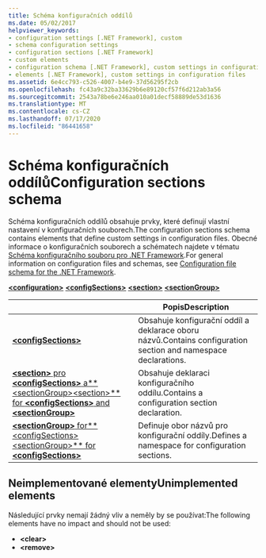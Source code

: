 ```yaml
---
title: Schéma konfiguračních oddílů
ms.date: 05/02/2017
helpviewer_keywords:
- configuration settings [.NET Framework], custom
- schema configuration settings
- configuration sections [.NET Framework]
- custom elements
- configuration schema [.NET Framework], custom settings in configuration files
- elements [.NET Framework], custom settings in configuration files
ms.assetid: 6e4cc793-c526-4007-b4e9-37d56295f2cb
ms.openlocfilehash: fc43a9c32ba33629b6e89120cf57f6d212ab3a56
ms.sourcegitcommit: 2543a78be6e246aa010a01decf58889de53d1636
ms.translationtype: MT
ms.contentlocale: cs-CZ
ms.lasthandoff: 07/17/2020
ms.locfileid: "86441658"
---
```

# <a name="configuration-sections-schema"></a><span data-ttu-id="c0f4e-102">Schéma konfiguračních oddílů</span><span class="sxs-lookup"><span data-stu-id="c0f4e-102">Configuration sections schema</span></span>

<span data-ttu-id="c0f4e-103">Schéma konfiguračních oddílů obsahuje prvky, které definují vlastní nastavení v konfiguračních souborech.</span><span class="sxs-lookup"><span data-stu-id="c0f4e-103">The configuration sections schema contains elements that define custom settings in configuration files.</span></span> <span data-ttu-id="c0f4e-104">Obecné informace o konfiguračních souborech a schématech najdete v tématu [Schéma konfiguračního souboru pro .NET Framework](index.md).</span><span class="sxs-lookup"><span data-stu-id="c0f4e-104">For general information on configuration files and schemas, see [Configuration file schema for the .NET Framework](index.md).</span></span>

[**\<configuration>**](configuration-element.md)
[**\<configSections>**](configsections-element-for-configuration.md)
[**\<section>**](section-element.md)
[**\<sectionGroup>**](sectiongroup-element-for-configsections.md)

|     | <span data-ttu-id="c0f4e-105">Popis</span><span class="sxs-lookup"><span data-stu-id="c0f4e-105">Description</span></span> |
| --- | ----------- |
| [**\<configSections>**](configsections-element-for-configuration.md) | <span data-ttu-id="c0f4e-106">Obsahuje konfigurační oddíl a deklarace oboru názvů.</span><span class="sxs-lookup"><span data-stu-id="c0f4e-106">Contains configuration section and namespace declarations.</span></span> |
| [<span data-ttu-id="c0f4e-107">**\<section>** pro **\<configSections>** a**\<sectionGroup>**</span><span class="sxs-lookup"><span data-stu-id="c0f4e-107">**\<section>** for **\<configSections>** and **\<sectionGroup>**</span></span>](section-element.md) | <span data-ttu-id="c0f4e-108">Obsahuje deklaraci konfiguračního oddílu.</span><span class="sxs-lookup"><span data-stu-id="c0f4e-108">Contains a configuration section declaration.</span></span> |
| [<span data-ttu-id="c0f4e-109">**\<sectionGroup>** for**\<configSections>**</span><span class="sxs-lookup"><span data-stu-id="c0f4e-109">**\<sectionGroup>** for **\<configSections>**</span></span>](sectiongroup-element-for-configsections.md) | <span data-ttu-id="c0f4e-110">Definuje obor názvů pro konfigurační oddíly.</span><span class="sxs-lookup"><span data-stu-id="c0f4e-110">Defines a namespace for configuration sections.</span></span> |

<a name="dep"></a>

## <a name="unimplemented-elements"></a><span data-ttu-id="c0f4e-111">Neimplementované elementy</span><span class="sxs-lookup"><span data-stu-id="c0f4e-111">Unimplemented elements</span></span>

<span data-ttu-id="c0f4e-112">Následující prvky nemají žádný vliv a neměly by se používat:</span><span class="sxs-lookup"><span data-stu-id="c0f4e-112">The following elements have no impact and should not be used:</span></span>

* **\<clear>**
* **\<remove>**
